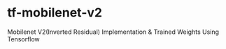 # tf-mobilenet-v2
Mobilenet V2(Inverted Residual) Implementation &amp; Trained Weights Using Tensorflow
